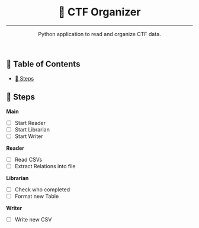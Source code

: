 <!-- <p align="center">
  <a href="" rel="noopener">
 <img width=200px height=200px src="https://i.imgur.com/6wj0hh6.jpg" alt="Project logo"></a>
</p> -->

<h1 align="center">🚩 CTF Organizer</h1>


---

<p align="center"> Python application to read and organize CTF data. </p>
    <br> 
</p>

## 📝 Table of Contents
- [🔨 Steps](#-steps)

## 🔨 Steps

**Main**
- [ ] Start Reader
- [ ] Start Librarian
- [ ] Start Writer

**Reader**
- [ ] Read CSVs
- [ ] Extract Relations into file

**Librarian**
- [ ] Check who completed
- [ ] Format new Table

**Writer**
- [ ] Write new CSV
